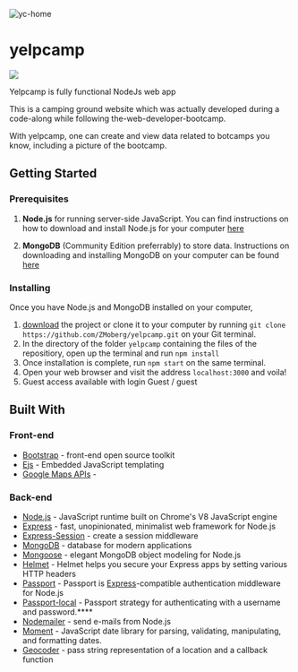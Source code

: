 
![yc-home](https://user-images.githubusercontent.com/31117834/133856387-6a25ab9f-f98b-4a8f-84e8-91a845f6b2bc.jpg)

# yelpcamp

![](yelpcamphome.PNG)

Yelpcamp is fully functional NodeJs web app

This is a camping ground website which was actually developed during a code-along
while following the-web-developer-bootcamp.

With yelpcamp, one can create and view data related to botcamps you know, including a picture of the bootcamp.

## Getting Started

### Prerequisites

1. **Node.js** for running server-side JavaScript. You can find instructions on how to download and install Node.js for your computer [here](https://nodejs.org/en/download/)

2. **MongoDB** (Community Edition preferrably) to store data. Instructions on downloading and installing MongoDB on your computer can be found [here](https://docs.mongodb.com/manual/installation/)

### Installing

Once you have Node.js and MongoDB installed on your computer,

1. [download](https://github.com/ZMoberg/yelpcamp/archive/master.zip) the project or clone it to your computer by running `git clone https://github.com/ZMoberg/yelpcamp.git` on your Git terminal.
2. In the directory of the folder `yelpcamp` containing the files of the repositiory, open up the terminal and run `npm install`
3. Once installation is complete, run `npm start` on the same terminal.
4. Open your web browser and visit the address `localhost:3000` and voila!
5. Guest access available with login Guest / guest

## Built With

### Front-end

- [Bootstrap](https://getbootstrap.com/) - front-end open source toolkit
- [Ejs](https://ejs.co/) - Embedded JavaScript templating
- [Google Maps APIs](https://developers.google.com/maps/) - 

### Back-end

- [Node.js](https://nodejs.org) - JavaScript runtime built on Chrome's V8 JavaScript engine
- [Express](https://expressjs.com//) - fast, unopinionated, minimalist web framework for Node.js
- [Express-Session](https://github.com/expressjs/session#express-session) - create a session middleware
- [MongoDB](https://www.mongodb.com/) - database for modern applications
- [Mongoose](https://mongoosejs.com/) - elegant MongoDB object modeling for Node.js
- [Helmet](https://helmetjs.github.io/) - Helmet helps you secure your Express apps by setting various HTTP headers
- [Passport](http://www.passportjs.org/) - Passport is [Express](https://expressjs.com//)-compatible authentication middleware for Node.js
- [Passport-local](https://github.com/jaredhanson/passport-local#passport-local) - Passport strategy for authenticating with a username and password.****
- [Nodemailer](https://nodemailer.com/about/) - send e-mails from Node.js
- [Moment](https://momentjs.com/) - JavaScript date library for parsing, validating, manipulating, and formatting dates.
- [Geocoder](https://github.com/wyattdanger/geocoder#geocoder) - pass string representation of a location and a callback function

